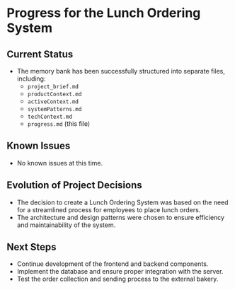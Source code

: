 # Progress for the Lunch Ordering System

## Current Status
- The memory bank has been successfully structured into separate files, including:
  - `project_brief.md`
  - `productContext.md`
  - `activeContext.md`
  - `systemPatterns.md`
  - `techContext.md`
  - `progress.md` (this file)

## Known Issues
- No known issues at this time.

## Evolution of Project Decisions
- The decision to create a Lunch Ordering System was based on the need for a streamlined process for employees to place lunch orders.
- The architecture and design patterns were chosen to ensure efficiency and maintainability of the system.

## Next Steps
- Continue development of the frontend and backend components.
- Implement the database and ensure proper integration with the server.
- Test the order collection and sending process to the external bakery.
